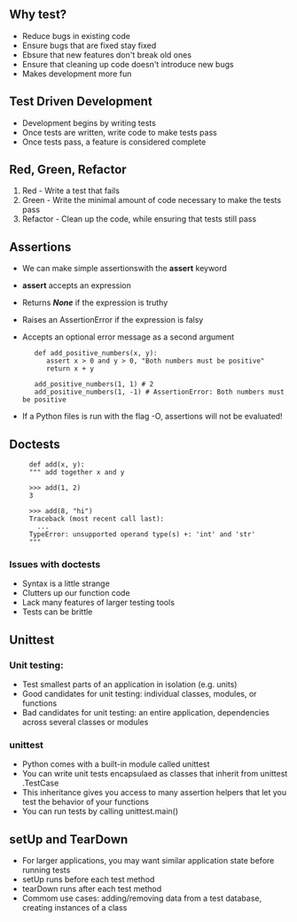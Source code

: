 ## Why test?

- Reduce bugs in existing code
- Ensure bugs that are fixed stay fixed
- Ebsure that new features don't break old ones
- Ensure that cleaning up code doesn't introduce new bugs
- Makes development more fun

## Test Driven Development

- Development begins by writing tests
- Once tests are written, write code to make tests pass
- Once tests pass, a feature is considered complete

## Red, Green, Refactor

1. Red - Write a test that fails
2. Green - Write the minimal amount of code necessary to make the tests pass
3. Refactor - Clean up the code, while ensuring that tests still pass

## Assertions

- We can make simple assertionswith the **assert** keyword
- **assert** accepts an expression
- Returns ***None*** if the expression is truthy
- Raises an AssertionError if the expression is falsy
- Accepts an optional error message as a second argument

         def add_positive_numbers(x, y):
            assert x > 0 and y > 0, "Both numbers must be positive"
            return x + y

         add_positive_numbers(1, 1) # 2
         add_positive_numbers(1, -1) # AssertionError: Both numbers must be positive

- If a Python files is run with the flag -O, assertions will not be evaluated!

## Doctests

         def add(x, y):
         """ add together x and y

         >>> add(1, 2)
         3

         >>> add(8, "hi")
         Traceback (most recent call last):
           ...
         TypeError: unsupported operand type(s) +: 'int' and 'str'
         """
 ### Issues with doctests

 - Syntax is a little strange
 - Clutters up our function code
 - Lack many features of larger testing tools
 - Tests can be brittle

 ## Unittest

 ### Unit testing:

 - Test smallest parts of an application in isolation (e.g. units)
 - Good candidates for unit testing: individual classes, modules, or functions
 - Bad candidates for unit testing: an entire application, dependencies across several classes or modules

 ### unittest

 - Python comes with a built-in module called unittest
 - You can write unit tests encapsulaed as classes that inherit from unittest .TestCase
 - This inheritance gives you access to many assertion helpers that let you test the behavior of your functions
 - You can run tests by calling unittest.main()

 ## setUp and TearDown

 - For larger applications, you may want similar application state before running tests
 - setUp runs before each test method
 - tearDown runs after each test method
 - Commom use cases: adding/removing data from a test database, creating instances of a class